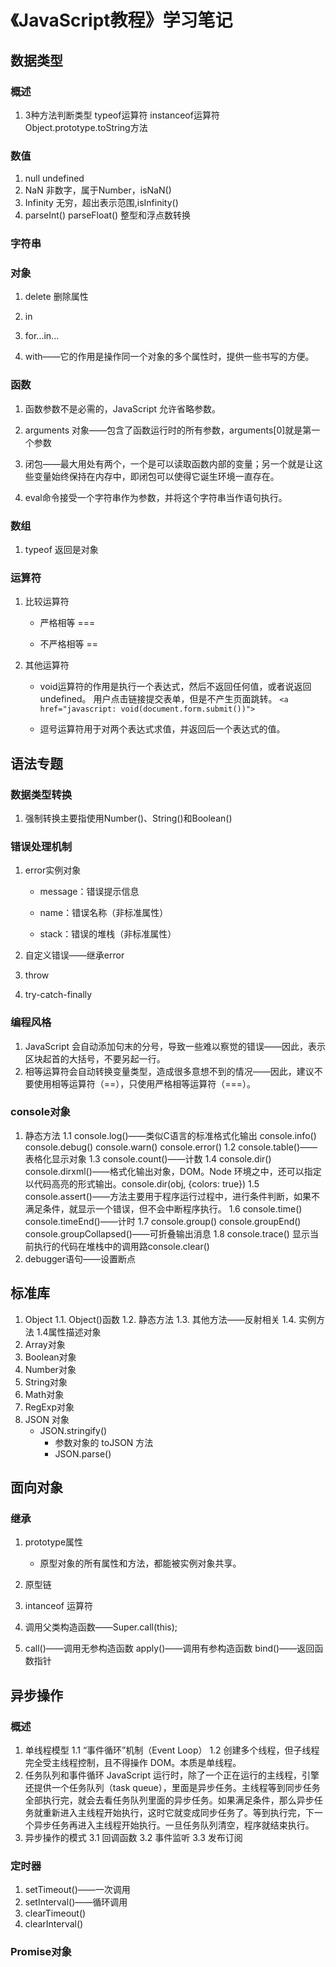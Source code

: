 # 《JavaScript教程》学习笔记

## 数据类型

### 概述

1. 3种方法判断类型
 typeof运算符 instanceof运算符 Object.prototype.toString方法

### 数值

1. null undefined
2. NaN 非数字，属于Number，isNaN()
3. Infinity 无穷，超出表示范围,isInfinity()
4. parseInt() parseFloat() 整型和浮点数转换

### 字符串

### 对象

1. delete 删除属性

2. in

3. for...in...

4. with——它的作用是操作同一个对象的多个属性时，提供一些书写的方便。

### 函数

1. 函数参数不是必需的，JavaScript 允许省略参数。

2. arguments 对象——包含了函数运行时的所有参数，arguments[0]就是第一个参数

3. 闭包——最大用处有两个，一个是可以读取函数内部的变量；另一个就是让这些变量始终保持在内存中，即闭包可以使得它诞生环境一直存在。

4. eval命令接受一个字符串作为参数，并将这个字符串当作语句执行。

### 数组

1. typeof 返回是对象

### 运算符

1. 比较运算符

   - 严格相等 ===
  
   - 不严格相等 ==

2. 其他运算符

   - void运算符的作用是执行一个表达式，然后不返回任何值，或者说返回undefined。
    用户点击链接提交表单，但是不产生页面跳转。
    ```<a href="javascript: void(document.form.submit())">```

   - 逗号运算符用于对两个表达式求值，并返回后一个表达式的值。

## 语法专题

### 数据类型转换

1. 强制转换主要指使用Number()、String()和Boolean()

### 错误处理机制

1. error实例对象

   - message：错误提示信息

   - name：错误名称（非标准属性）

   - stack：错误的堆栈（非标准属性）
  
2. 自定义错误——继承error

3. throw

4. try-catch-finally

### 编程风格

1. JavaScript 会自动添加句末的分号，导致一些难以察觉的错误——因此，表示区块起首的大括号，不要另起一行。
2. 相等运算符会自动转换变量类型，造成很多意想不到的情况——因此，建议不要使用相等运算符（==），只使用严格相等运算符（===）。

### console对象

1. 静态方法
1.1 console.log()——类似C语言的标准格式化输出
console.info() console.debug() console.warn() console.error() 
1.2 console.table()——表格化显示对象
1.3 console.count()——计数
1.4 console.dir()
console.dirxml()——格式化输出对象，DOM。Node 环境之中，还可以指定以代码高亮的形式输出。console.dir(obj, {colors: true})
1.5 console.assert()——方法主要用于程序运行过程中，进行条件判断，如果不满足条件，就显示一个错误，但不会中断程序执行。
1.6 console.time()
console.timeEnd()——计时
1.7 console.group()
console.groupEnd()
console.groupCollapsed()——可折叠输出消息
1.8 console.trace()
显示当前执行的代码在堆栈中的调用路console.clear()
2. debugger语句——设置断点

## 标准库

1. Object
1.1. Object()函数
1.2. 静态方法
1.3. 其他方法——反射相关
1.4. 实例方法
1.4属性描述对象
2. Array对象
3. Boolean对象
4. Number对象
5. String对象
6. Math对象
7. RegExp对象
8. JSON 对象
   - JSON.stringify()
     - 参数对象的 toJSON 方法
     - JSON.parse()

## 面向对象

### 继承

1. prototype属性

    - 原型对象的所有属性和方法，都能被实例对象共享。

2. 原型链
3. intanceof 运算符
4. 调用父类构造函数——Super.call(this);
5. call()——调用无参构造函数
apply()——调用有参构造函数
bind()——返回函数指针

## 异步操作

### 概述

1. 单线程模型
1.1 “事件循环”机制（Event Loop）
1.2 创建多个线程，但子线程完全受主线程控制，且不得操作 DOM。本质是单线程。
2. 任务队列和事件循环
JavaScript 运行时，除了一个正在运行的主线程，引擎还提供一个任务队列（task queue），里面是异步任务。主线程等到同步任务全部执行完，就会去看任务队列里面的异步任务。如果满足条件，那么异步任务就重新进入主线程开始执行，这时它就变成同步任务了。等到执行完，下一个异步任务再进入主线程开始执行。一旦任务队列清空，程序就结束执行。
3. 异步操作的模式
3.1 回调函数
3.2 事件监听
3.3 发布订阅

### 定时器

1. setTimeout()——一次调用
2. setInterval()——循环调用
3. clearTimeout()
4. clearInterval()

### Promise对象













